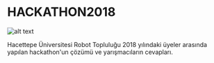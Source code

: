 # HACKATHON2018
![alt text](hunrobotx.png)


Hacettepe Üniversitesi Robot Topluluğu 2018 yılındaki üyeler arasında yapılan hackathon'un çözümü ve yarışmacıların cevapları.
